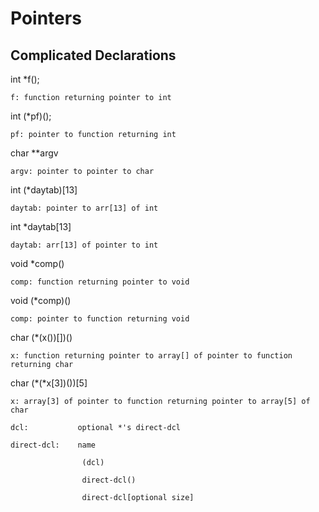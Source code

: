 # Pointers #

## Complicated Declarations ##

int *f();  

    f: function returning pointer to int

int (*pf)();

    pf: pointer to function returning int

char **argv

    argv: pointer to pointer to char

int (*daytab)[13]

    daytab: pointer to arr[13] of int

int *daytab[13]

    daytab: arr[13] of pointer to int

void *comp()

    comp: function returning pointer to void

void (*comp)()

    comp: pointer to function returning void

char (*(x())[])()

    x: function returning pointer to array[] of pointer to function returning char

char (*(*x[3])())[5]

    x: array[3] of pointer to function returning pointer to array[5] of char

    dcl:           optional *'s direct-dcl

    direct-dcl:    name

                    (dcl)

                    direct-dcl()
                
                    direct-dcl[optional size]
